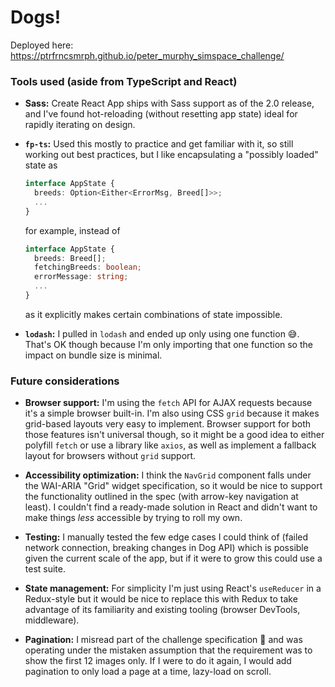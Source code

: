 # Dogs!

Deployed here: https://ptrfrncsmrph.github.io/peter_murphy_simspace_challenge/

### Tools used (aside from TypeScript and React)

- **Sass:** Create React App ships with Sass support as of the 2.0 release, and I've found hot-reloading (without resetting app state) ideal for rapidly iterating on design. 

- **`fp-ts`:** Used this mostly to practice and get familiar with it, so still working out best practices, but I like encapsulating a "possibly loaded" state as
  ```typescript
  interface AppState {
    breeds: Option<Either<ErrorMsg, Breed[]>>;
    ...
  }
  ```
  for example, instead of
  ```typescript
  interface AppState {
    breeds: Breed[];
    fetchingBreeds: boolean;
    errorMessage: string;
    ...
  }
  ```
  as it explicitly makes certain combinations of state impossible.

- **`lodash`:** I pulled in `lodash` and ended up only using one function 😅. That's OK though because I'm only importing that one function so the impact on bundle size is minimal.

### Future considerations

- **Browser support:** I'm using the `fetch` API for AJAX requests because it's a simple browser built-in. I'm also using CSS `grid` because it makes grid-based layouts very easy to implement. Browser support for both those features isn't universal though, so it might be a good idea to either polyfill `fetch` or use a library like `axios`, as well as implement a fallback layout for browsers without `grid` support.

- **Accessibility optimization:** I think the `NavGrid` component falls under the WAI-ARIA "Grid" widget specification, so it would be nice to support the functionality outlined in the spec (with arrow-key navigation at least). I couldn't find a ready-made solution in React and didn't want to make things _less_ accessible by trying to roll my own.

- **Testing:** I manually tested the few edge cases I could think of (failed network connection, breaking changes in Dog API) which is possible given the current scale of the app, but if it were to grow this could use a test suite.

- **State management:** For simplicity I'm just using React's `useReducer` in a Redux-style but it would be nice to replace this with Redux to take advantage of its familiarity and existing tooling (browser DevTools, middleware).

- **Pagination:** I misread part of the challenge specification 🙈 and was operating under the mistaken assumption that the requirement was to show the first 12 images only. If I were to do it again, I would add pagination to only load a page at a time, lazy-load on scroll.